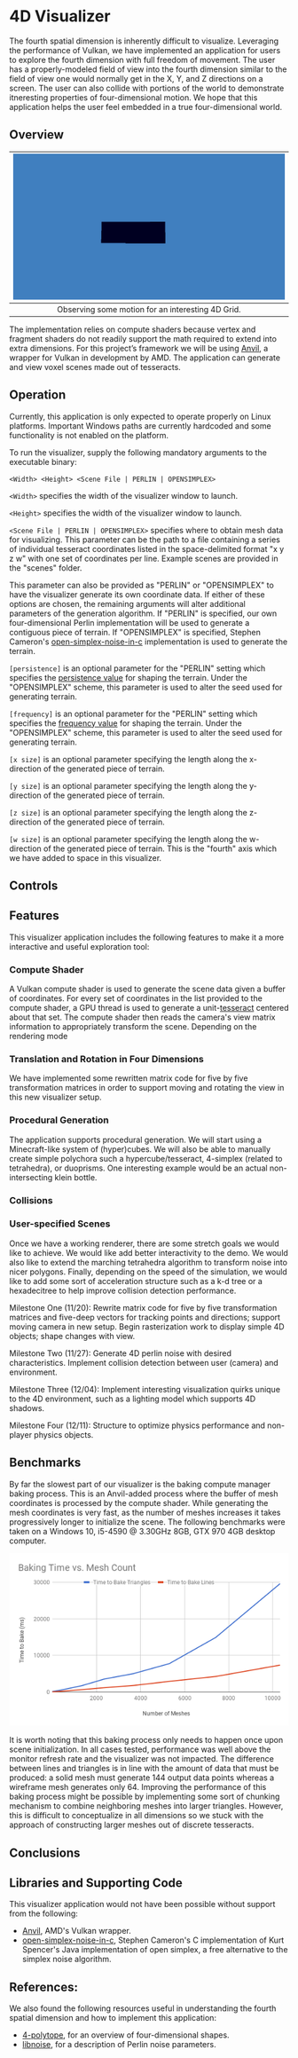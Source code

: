 # 4D Visualizer

The fourth spatial dimension is inherently difficult to visualize. Leveraging the performance of Vulkan, we have implemented an application for users to explore the fourth dimension with full freedom of movement. The user has a properly-modeled field of view into the fourth dimension similar to the field of view one would normally get in the X, Y, and Z directions on a screen. The user can also collide with portions of the world to demonstrate itneresting properties of four-dimensional motion. We hope that this application helps the user feel embedded in a true four-dimensional world.

## Overview

|![Observing some rotations with a 4D Grid](img/4D_Grid_Solid.gif)|
|:-:|
|Observing some motion for an interesting 4D Grid.|

The implementation relies on compute shaders because vertex and fragment shaders do not readily support the math required to extend into extra dimensions. For this project’s framework we will be using [Anvil](https://github.com/GPUOpen-LibrariesAndSDKs/Anvil/), a wrapper for Vulkan in development by AMD. The application can generate and view voxel scenes made out of tesseracts.

## Operation

Currently, this application is only expected to operate properly on Linux platforms. Important Windows paths are currently hardcoded and some functionality is not enabled on the platform.

To run the visualizer, supply the following mandatory arguments to the executable binary:
```
<Width> <Height> <Scene File | PERLIN | OPENSIMPLEX>
```

`<Width>` specifies the width of the visualizer window to launch.

`<Height>` specifies the width of the visualizer window to launch.

`<Scene File | PERLIN | OPENSIMPLEX>` specifies where to obtain mesh data for visualizing. This parameter can be the path to a file containing a series of individual tesseract coordinates listed in the space-delimited format "x y z w" with one set of coordinates per line. Example scenes are provided in the "scenes" folder. 

This parameter can also be provided as "PERLIN" or "OPENSIMPLEX" to have the visualizer generate its own coordinate data. If either of these options are chosen, the remaining arguments will alter additional parameters of the generation algorithm. If "PERLIN" is specified, our own four-dimensional Perlin implementation will be used to generate a contiguous piece of terrain. If "OPENSIMPLEX" is specified, Stephen Cameron's [open-simplex-noise-in-c](https://github.com/smcameron/open-simplex-noise-in-c) implementation is used to generate the terrain.

`[persistence]` is an optional parameter for the "PERLIN" setting which specifies the [persistence value](http://libnoise.sourceforge.net/tutorials/tutorial4.html) for shaping the terrain. Under the "OPENSIMPLEX" scheme, this parameter is used to alter the seed used for generating terrain.

`[frequency]` is an optional parameter for the "PERLIN" setting which specifies the [frequency value](http://libnoise.sourceforge.net/tutorials/tutorial4.html) for shaping the terrain. Under the "OPENSIMPLEX" scheme, this parameter is used to alter the seed used for generating terrain.

`[x size]` is an optional parameter specifying the length along the x-direction of the generated piece of terrain.

`[y size]` is an optional parameter specifying the length along the y-direction of the generated piece of terrain.

`[z size]` is an optional parameter specifying the length along the z-direction of the generated piece of terrain.

`[w size]` is an optional parameter specifying the length along the w-direction of the generated piece of terrain. This is the "fourth" axis which we have added to space in this visualizer.

## Controls

## Features

This visualizer application includes the following features to make it a more interactive and useful exploration tool:

### Compute Shader

A Vulkan compute shader is used to generate the scene data given a buffer of coordinates. For every set of coordinates in the list provided to the compute shader, a GPU thread is used to generate a unit-[tesseract](https://en.wikipedia.org/wiki/Tesseract) centered about that set. The compute shader then reads the camera's view matrix information to appropriately transform the scene. Depending on the rendering mode

### Translation and Rotation in Four Dimensions

We have implemented some rewritten matrix code for five by five transformation matrices in order to support moving and rotating the view in this new visualizer setup.

### Procedural Generation

The application supports procedural generation. We will start using a Minecraft-like system of (hyper)cubes. We will also be able to manually create simple polychora such a hypercube/tesseract, 4-simplex (related to tetrahedra), or duoprisms. One interesting example would be an actual non-intersecting klein bottle.

### Collisions

### User-specified Scenes


Once we have a working renderer, there are some stretch goals we would like to achieve. We would like add better interactivity to the demo. We would also like to extend the marching tetrahedra algorithm to transform noise into nicer polygons. Finally, depending on the speed of the simulation, we would like to add some sort of acceleration structure such as a k-d tree or a hexadecitree to help improve collision detection performance.

Milestone One (11/20): Rewrite matrix code for five by five transformation matrices and five-deep vectors for tracking points and directions; support moving camera in new setup.
Begin rasterization work to display simple 4D objects; shape changes with view.

Milestone Two (11/27): Generate 4D perlin noise with desired characteristics. Implement collision detection between user (camera) and environment.

Milestone Three (12/04): Implement interesting visualization quirks unique to the 4D environment, such as a lighting model which supports 4D shadows.

Milestone Four (12/11): Structure to optimize physics performance and non-player physics objects.

## Benchmarks

By far the slowest part of our visualizer is the baking compute manager baking process. This is an Anvil-added process where the buffer of mesh coordinates is processed by the compute shader. While generating the mesh coordinates is very fast, as the number of meshes increases it takes progressively longer to initialize the scene. The following benchmarks were taken on a Windows 10, i5-4590 @ 3.30GHz 8GB, GTX 970 4GB desktop computer.

<p align="center">
  <img src="img/bakeTimes.png"/>
</p>

It is worth noting that this baking process only needs to happen once upon scene initialization. In all cases tested, performance was well above the monitor refresh rate and the visualizer was not impacted. The difference between lines and triangles is in line with the amount of data that must be produced: a solid mesh must generate 144 output data points whereas a wireframe mesh generates only 64. Improving the performance of this baking process might be possible by implementing some sort of chunking mechanism to combine neighboring meshes into larger triangles. However, this is difficult to conceptualize in all dimensions so we stuck with the approach of constructing larger meshes out of discrete tesseracts.

## Conclusions

## Libraries and Supporting Code

This visualizer application would not have been possible without support from the following:
- [Anvil](https://github.com/GPUOpen-LibrariesAndSDKs/Anvil/), AMD's Vulkan wrapper.
- [open-simplex-noise-in-c](https://github.com/smcameron/open-simplex-noise-in-c), Stephen Cameron's C implementation of Kurt Spencer's Java implementation of open simplex, a free alternative to the simplex noise algorithm.

## References:

We also found the following resources useful in understanding the fourth spatial dimension and how to implement this application:
- [4-polytope](https://en.wikipedia.org/wiki/4-polytope), for an overview of four-dimensional shapes.
- [libnoise](http://libnoise.sourceforge.net/tutorials/tutorial4.html), for a description of Perlin noise parameters.

